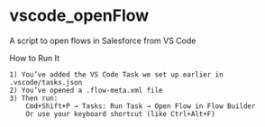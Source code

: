 # vscode_openFlow
A script to open flows in Salesforce from VS Code

How to Run It

    1) You’ve added the VS Code Task we set up earlier in .vscode/tasks.json
    2) You’ve opened a .flow-meta.xml file
    3) Then run:
        Cmd+Shift+P → Tasks: Run Task → Open Flow in Flow Builder
        Or use your keyboard shortcut (like Ctrl+Alt+F)
